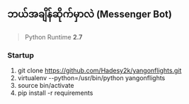## ဘယ်အချိန်ဆိုက်မှာလဲ (Messenger Bot)  

> Python Runtime **2.7**


### Startup  
1. git clone https://github.com/Hadesy2k/yangonflights.git
2. virtualenv --python=/usr/bin/python yangonflights
3. source bin/activate
4. pip install -r requirements
